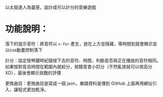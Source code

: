 以太鼓達人為靈感，設計成可以計分的音樂遊戲

# 功能說明：

落下的提示音符：將音符以 `v-for` 產生，放在上方並隱藏，等時間到就會顯示並以css動畫控制落下

計分：設定按琴鍵時紀錄按下去的音符、時間，判斷是否與正在播放的音符相同。如果按對音且時間在範圍內就給分，按錯音會小扣分（不然亂按就可以很高分XD），最後會顯示挑戰的評價

更換曲目：更換曲目是寫成一個 json，樂譜資料是傳到 GitHub 上面再用網址引入，讓程式更加乾淨。
